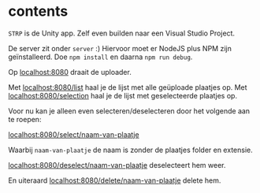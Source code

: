 # contents

`STRP` is de Unity app. Zelf even builden naar een Visual Studio Project.

De server zit onder `server` :)
Hiervoor moet er NodeJS plus NPM zijn geïnstalleerd.
Doe `npm install` en daarna `npm run debug`.

Op [localhost:8080](http://localhost:8080) draait de uploader.

Met [localhost:8080/list](http://localhost:8080/list) haal je de lijst met alle geüploade plaatjes op.
Met [localhost:8080/selection](http://localhost:8080/selection) haal je de lijst met geselecteerde plaatjes op.

Voor nu kan je alleen even selecteren/deselecteren door het volgende aan te roepen:

[localhost:8080/select/naam-van-plaatje](http://localhost:8080/select/naam-van-plaatje)

Waarbij `naam-van-plaatje` de naam is zonder de plaatjes folder en extensie.

[localhost:8080/deselect/naam-van-plaatje](http://localhost:8080/deselect/naam-van-plaatje)
deselecteert hem weer.

En uiteraard
[localhost:8080/delete/naam-van-plaatje](http://localhost:8080/delete/naam-van-plaatje)
delete hem.
